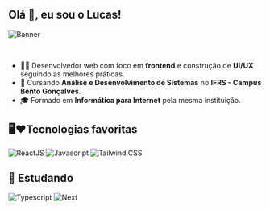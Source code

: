 ## Olá 👋, eu sou o Lucas!
![Banner](https://github.com/user-attachments/assets/1b165631-3d79-43a7-ab18-34372558d2e6)


<br>

-  🧑‍💻 Desenvolvedor web com foco em **frontend** e construção de **UI/UX** seguindo as melhores práticas.
- 📖 Cursando **Análise e Desenvolvimento de Sistemas** no **IFRS - Campus Bento Gonçalves**.
- 🎓 Formado em **Informática para Internet** pela mesma instituição.

## 🖥️❤️Tecnologias favoritas 
<div>
  <img alt="ReactJS" src="https://img.shields.io/badge/React-20232A?style=for-the-badge&logo=react&logoColor=61DAFB">
  <img alt="Javascript" src="https://img.shields.io/badge/JavaScript-F7DF1E?style=for-the-badge&logo=javascript&logoColor=black">
  <img alt="Tailwind CSS" src="https://img.shields.io/badge/Tailwind_CSS-38B2AC?style=for-the-badge&logo=tailwind-css&logoColor=white">
</div>


## 📖 Estudando
<div>
  <img alt="Typescript" src="https://img.shields.io/badge/TypeScript-007ACC?style=for-the-badge&logo=typescript&logoColor=white">
   <img alt="Next" src="https://img.shields.io/badge/next%20js-000000?style=for-the-badge&logo=nextdotjs&logoColor=white"/>
</div>

